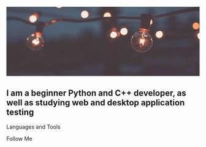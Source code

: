 [![Header](https://github.com/YTDantes/YTDantes/blob/main/Assetes/i.png)](https://t.me/s_dantes)

## I am a beginner Python and C++ developer, as well as studying web and desktop application testing

Languages and Tools

Follow Me

